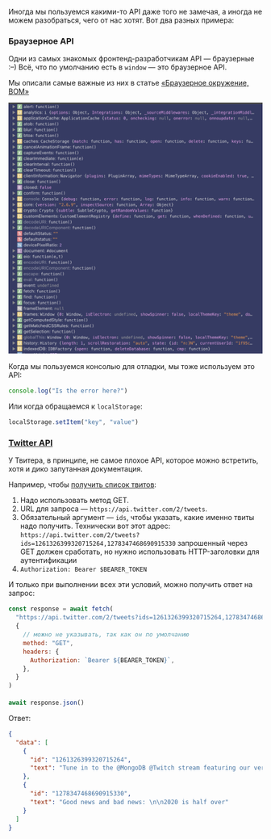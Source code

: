 Иногда мы пользуемся какими-то API даже того не замечая, а иногда не можем разобраться, чего от нас хотят. Вот два разных примера:

### Браузерное API

Одни из самых знакомых фронтенд-разработчикам API — браузерные :–) Всё, что по умолчанию есть в `window` — это браузерное API.

Мы описали самые важные из них в статье [«Браузерное окружение, BOM»](/js/bom)

![скриншот доступных браузерных API](../images/screenshot.png)

Когда мы пользуемся консолью для отладки, мы тоже используем это API:

```js
console.log("Is the error here?")
```

Или когда обращаемся к `localStorage`:

```js
localStorage.setItem("key", "value")
```

### [Twitter API](https://developer.twitter.com/en/docs/twitter-api)

У Твитера, в принципе, не самое плохое API, которое можно встретить, хотя и дико запутанная документация.

Например, чтобы [получить список твитов](https://developer.twitter.com/en/docs/twitter-api/tweets/lookup/api-reference/get-tweets):

1. Надо использовать метод GET.
2. URL для запроса — `https://api.twitter.com/2/tweets`.
3. Обязательный аргумент — `ids`, чтобы указать, какие именно твиты надо получить. Технически вот этот адрес: `https://api.twitter.com/2/tweets?ids=1261326399320715264,1278347468690915330` запрошенный через GET должен сработать, но нужно использовать HTTP-заголовки для аутентификации
4. `Authorization: Bearer $BEARER_TOKEN`

И только при выполнении всех эти условий, можно получить ответ на запрос:

```js
const response = await fetch(
  "https://api.twitter.com/2/tweets?ids=1261326399320715264,1278347468690915330",
  {
    // можно не указывать, так как он по умолчанию
    method: "GET",
    headers: {
      Authorization: `Bearer ${BEARER_TOKEN}`,
    },
  }
)

await response.json()
```

Ответ:

```json
{
  "data": [
    {
      "id": "1261326399320715264",
      "text": "Tune in to the @MongoDB @Twitch stream featuring our very own @suhemparack to learn about Twitter Developer Labs - starting now! https://t.co/fAWpYi3o5O"
    },
    {
      "id": "1278347468690915330",
      "text": "Good news and bad news: \n\n2020 is half over"
    }
  ]
}
```
